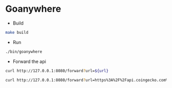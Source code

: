 # Goanywhere

- Build

```sh
make build
```

- Run

```sh
./bin/goanywhere
```

- Forward the api

```sh
curl http://127.0.0.1:8080/forward?url=${url}

curl http://127.0.0.1:8080/forward?url=https%3A%2F%2Fapi.coingecko.com%2Fapi%2Fv3%2Fsimple%2Fprice%3Fids%3Dbitcoin%2Cethereum%26vs_currencies%3Dusd
```